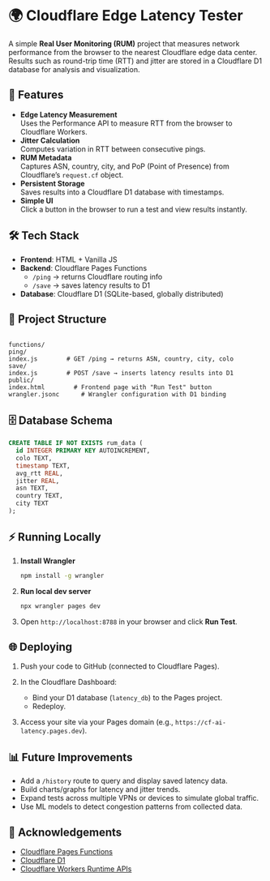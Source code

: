 # 🌍 Cloudflare Edge Latency Tester

A simple **Real User Monitoring (RUM)** project that measures network performance from the browser to the nearest Cloudflare edge data center. Results such as round-trip time (RTT) and jitter are stored in a Cloudflare D1 database for analysis and visualization.

## 🚀 Features

- **Edge Latency Measurement**  
  Uses the Performance API to measure RTT from the browser to Cloudflare Workers.  
- **Jitter Calculation**  
  Computes variation in RTT between consecutive pings.  
- **RUM Metadata**  
  Captures ASN, country, city, and PoP (Point of Presence) from Cloudflare’s `request.cf` object.  
- **Persistent Storage**  
  Saves results into a Cloudflare D1 database with timestamps.  
- **Simple UI**  
  Click a button in the browser to run a test and view results instantly.  

## 🛠️ Tech Stack

- **Frontend**: HTML + Vanilla JS  
- **Backend**: Cloudflare Pages Functions  
  - `/ping` → returns Cloudflare routing info  
  - `/save` → saves latency results to D1  
- **Database**: Cloudflare D1 (SQLite-based, globally distributed)

## 📂 Project Structure

```

functions/
ping/
index.js        # GET /ping → returns ASN, country, city, colo
save/
index.js        # POST /save → inserts latency results into D1
public/
index.html        # Frontend page with "Run Test" button
wrangler.jsonc      # Wrangler configuration with D1 binding

````

## 🗄️ Database Schema

```sql
CREATE TABLE IF NOT EXISTS rum_data (
  id INTEGER PRIMARY KEY AUTOINCREMENT,
  colo TEXT,
  timestamp TEXT,
  avg_rtt REAL,
  jitter REAL,
  asn TEXT,
  country TEXT,
  city TEXT
);
````

## ⚡ Running Locally

1. **Install Wrangler**

   ```bash
   npm install -g wrangler
   ```

2. **Run local dev server**

   ```bash
   npx wrangler pages dev
   ```

3. Open `http://localhost:8788` in your browser and click **Run Test**.

## 🌐 Deploying

1. Push your code to GitHub (connected to Cloudflare Pages).
2. In the Cloudflare Dashboard:

   * Bind your D1 database (`latency_db`) to the Pages project.
   * Redeploy.
3. Access your site via your Pages domain (e.g., `https://cf-ai-latency.pages.dev`).

## 📊 Future Improvements

* Add a `/history` route to query and display saved latency data.
* Build charts/graphs for latency and jitter trends.
* Expand tests across multiple VPNs or devices to simulate global traffic.
* Use ML models to detect congestion patterns from collected data.

## 🙌 Acknowledgements

* [Cloudflare Pages Functions](https://developers.cloudflare.com/pages/functions/)
* [Cloudflare D1](https://developers.cloudflare.com/d1/)
* [Cloudflare Workers Runtime APIs](https://developers.cloudflare.com/workers/runtime-apis/request/#incomingrequestcfproperties)
